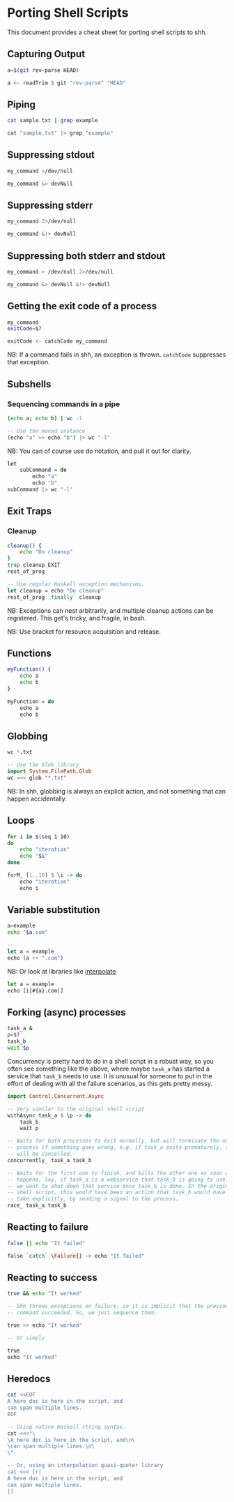 # Porting Shell Scripts

This document provides a cheat sheet for porting shell scripts to shh.

## Capturing Output

```bash
a=$(git rev-parse HEAD)
```

```haskell
a <- readTrim $ git "rev-parse" "HEAD"
```

## Piping

```bash
cat sample.txt | grep example
```

```haskell
cat "sample.txt" |> grep "example"
```

## Suppressing stdout

```bash
my_command >/dev/null
```

```haskell
my_command &> devNull
```

## Suppressing stderr

```bash
my_command 2>/dev/null
```

```haskell
my_command &!> devNull
```

## Suppressing both stderr and stdout

```bash
my_command > /dev/null 2>/dev/null
```

```haskell
my_command &> devNull &!> devNull
```

## Getting the exit code of a process

```bash
my_command
exitCode=$?
```

```haskell
exitCode <- catchCode my_command
```

NB: If a command fails in shh, an exception is thrown. `catchCode` suppresses
that exception.

## Subshells

### Sequencing commands in a pipe

```bash
(echo a; echo b) | wc -l
```

```haskell
-- Use the monad instance
(echo "a" >> echo "b") |> wc "-l"
```

NB: You can of course use do notation, and pull it out for clarity.

```haskell
let
    subCommand = do
        echo "a"
        echo "b"
subCommand |> wc "-l"
```

## Exit Traps

### Cleanup

```bash
cleanup() {
    echo "Do cleanup"
}
trap cleanup EXIT
rest_of_prog
```

```haskell
-- Use regular Haskell exception mechanisms.
let cleanup = echo "Do cleanup"
rest_of_prog `finally` cleanup
```

NB: Exceptions can nest arbitrarily, and multiple cleanup actions can be
registered. This get's tricky, and fragile, in bash.

NB: Use bracket for resource acquisition and release.

## Functions

```bash
myFunction() {
    echo a
    echo b
}
```

```haskell
myFunction = do
    echo a
    echo b
```

## Globbing

```bash
wc *.txt
```

```haskell
-- Use the Glob library
import System.FilePath.Glob
wc =<< glob "*.txt"
```

NB: In shh, globbing is always an explicit action, and not something
that can happen accidentally.

## Loops

```bash
for i in $(seq 1 10)
do
    echo "iteration"
    echo "$i"
done
```

```haskell
forM_ [1..10] $ \i -> do
    echo "iteration"
    echo i
```

## Variable substitution

```bash
a=example
echo "$a.com"
```

```haskell
-- 
let a = example
echo (a ++ ".com")
```

NB: Or look at libraries like [interpolate](http://hackage.haskell.org/package/interpolate/docs/Data-String-Interpolate.html)

```haskell
let a = example
echo [i|#{a}.com|]
```

## Forking (async) processes

```bash
task_a &
p=$?
task_b
wait $p
```

Concurrency is pretty hard to do in a shell script in a robust way, so you
often see something like the above, where maybe `task_a` has started a
service that `task_b` needs to use. It is unusual for someone to put in the
effort of dealing with all the failure scenarios, as this gets pretty messy.

```haskell
import Control.Concurrent.Async

-- Very similar to the original shell script
withAsync task_a $ \p -> do
    task_b
    wait p

-- Waits for both processes to exit normally, but will terminate the other
-- process if something goes wrong, e.g. if task_a exits prematurely, task_b
-- will be cancelled.
concurrently_ task_a task_b

-- Waits for the first one to finish, and kills the other one as soon as that
-- happens. Say, if task_a is a webservice that task_b is going to use, but
-- we want to shut down that service once task_b is done. In the original
-- shell script, this would have been an action that task_b would have to
-- take explicitly, by sending a signal to the process.
race_ task_a task_b
```

## Reacting to failure

```bash
false || echo "It failed"
```

```haskell
false `catch` \Failure{} -> echo "It failed"
```

## Reacting to success

```bash
true && echo "It worked"
```

```haskell
-- Shh throws exceptions on failure, so it is implicit that the previous
-- command succeeded. So, we just sequence them.

true >> echo "It worked"

-- Or simply

true
echo "It worked"
```

## Heredocs

```bash
cat <<EOF
A here doc is here in the script, and
can span multiple lines.
EOF
```

```haskell
-- Using native Haskell string syntax.
cat <<<"\
\A here doc is here in the script, and\n\
\can span multiple lines.\n\
\"

-- Or, using an interpolation quasi-quoter library
cat <<< [r|
A here doc is here in the script, and
can span multiple lines.
|]
```

